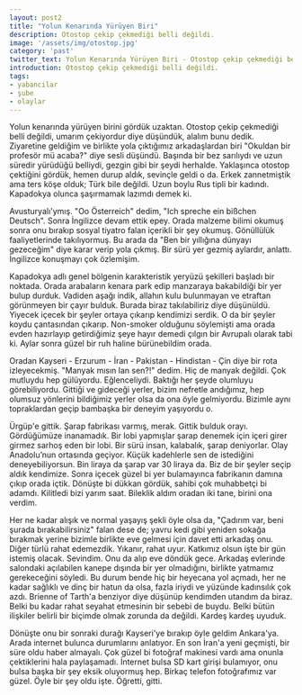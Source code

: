 ```yaml
---
layout: post2
title: "Yolun Kenarında Yürüyen Biri"
description: Otostop çekip çekmediği belli değildi.
image: '/assets/img/otostop.jpg'
category: 'past'
twitter_text: Yolun Kenarında Yürüyen Biri - Otostop çekip çekmediği belli değildi
introduction: Otostop çekip çekmediği belli değildi.
tags:
- yabancilar
- şube
- olaylar
---
```

Yolun kenarında yürüyen birini gördük uzaktan. Otostop çekip çekmediği belli değildi, umarım çekiyordur diye düşündük, alalım bunu dedik. Ziyaretine geldiğim ve birlikte yola çıktığımız arkadaşlardan biri "Okuldan bir profesör mü acaba?" diye sesli düşündü. Başında bir bez sarılıydı ve uzun süredir yürüdüğü belliydi, gezgin gibi bir şeydi herhalde. Yaklaşınca otostop çektiğini gördük, hemen durup aldık, sevinçle geldi o da. Erkek zannetmiştik ama ters köşe olduk; Türk bile değildi. Uzun boylu Rus tipli bir kadındı. Kapadokya olunca şaşırmamak lazımdı demek ki. 

Avusturyalı'ymış. "Oo Österreich" dedim, "Ich spreche ein bißchen Deutsch". Sonra İngilizce devam ettik epey. Orada malzeme bilimi okumuş sonra onu bırakıp sosyal tiyatro falan içerikli bir şey okumuş. Gönüllülük faaliyetlerinde takılıyormuş. Bu arada da "Ben bir yıllığına dünyayı gezeceğim" diye karar verip yola çıkmış. Bir sürü yer gezmiş aylardır, anlattı. İngilizce konuşmayı çok özlemişim. 

Kapadokya adlı genel bölgenin karakteristik yeryüzü şekilleri başladı bir noktada. Orada arabaların kenara park edip manzaraya bakabildiği bir yer bulup durduk. Vadiden aşağı indik, allahın kulu bulunmayan ve etraftan görünmeyen bir çayır bulduk. Burada biraz takılabiliriz diye düşünüldü. Yiyecek içecek bir şeyler ortaya çıkarıp kendimizi serdik. O da bir şeyler koydu çantasından çıkarıp. Non-smoker olduğunu söylemişti ama orada evden hazırlayıp getirdiğimiz şeye hayır demedi çılgın bir Avrupalı olarak tabi ki. Aylar sonra güzel bir ruh haline bürünebildim orada.

Oradan Kayseri - Erzurum - İran - Pakistan - Hindistan - Çin diye bir rota izleyecekmiş. "Manyak mısın lan sen?!" dedim. Hiç de manyak değildi. Çok mutluydu hep gülüyordu. Eğlenceliydi. Baktığı her şeyde olumluyu görebiliyordu. Gittiği ve gideceği yerler, bizim nefretle andığımız, hep olumsuz yönlerini bildiğimiz yerler olsa da ona öyle gelmiyordu. Bizimle aynı topraklardan geçip bambaşka bir deneyim yaşıyordu o.

Ürgüp'e gittik. Şarap fabrikası varmış, merak. Gittik bulduk orayı. Gördüğümüze inanamadık. Bir lobi yapmışlar şarap denemek için içeri girer girmez sarhoş eden bir lobi. Bir sürü insan, kalabalık, şarap deniyorlar. Olay Anadolu’nun ortasında geçiyor. Küçük kadehlerle sen de istediğini deneyebiliyorsun. Bin liraya da şarap var 30 liraya da. Biz de bir şeyler seçip aldık kendimize. Sonra içecek güzel bi yer bulamayınca fabrikanın damına çıkıp orada içtik. Dönüşte bi dükkan gördük, sahibi çok muhabbetçi bi adamdı. Kilitledi bizi yarım saat. Bileklik aldım oradan iki tane, birini ona verdim. 

Her ne kadar alışık ve normal yaşayış şekli öyle olsa da, "Çadırım var, beni şurada bırakabilirsiniz" falan dese de; yavru kedi gibi yeniden sokağa bırakmak yerine bizimle birlikte eve gelmesi için davet etti arkadaş onu. Diğer türlü rahat edemezdik. Yıkanır, rahat uyur. Katkımız olsun işte bir gün istemiş olacak. Sevindim. Onu da alıp eve döndük gece. Arkadaş evlerinde salondaki açılabilen kanepe dışında bir yer olmadığını, birlikte yatmamız gerekeceğini söyledi. Bu durum bende hiç bir heyecana yol açmadı, her ne kadar sağlıklı ve dinç bir hatun da olsa, fazla iriydi ve yüzünde kadınsılık çok azdı. Brienne of Tarth'a benziyor diye düşünüp kendimden utandım da biraz. Belki bu kadar rahat seyahat etmesinin bir sebebi de buydu. Belki bütün ilişkiler belirli bir biçimde olmak zorunda da değildi. Kardeş kardeş uyuduk.

Dönüşte onu bir sonraki durağı Kayseri'ye bırakıp öyle geldim Ankara'ya. Arada internet bulunca durumlarını anlatıyor. En son İran'a yeni geçmişti, bir süre oldu haber almayalı. Çok güzel bi fotoğraf makinesi vardı ama onunla çektiklerini hala paylaşamadı. İnternet bulsa SD kart girişi bulamıyor, onu bulsa başka bir şey eksik oluyormuş hep. Birkaç telefon fotoğrafımız var güzel. Öyle bir şey oldu işte. Öğretti, gitti.
